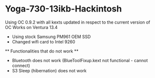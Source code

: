 # Yoga-730-13ikb-Hackintosh

Using OC 0.9.2 with all kexts updated in respect to the current version of OC
Works on Ventura 13.4



- Using stock Samsung PM961 OEM SSD
- Changed wifi card to Intel 9260

** Functionalities that do not work ** 
- Bluetooth does not work (BlueToolFixup.kext not functional - cannot connect) 
- S3 Sleep (hibernation) does not work
